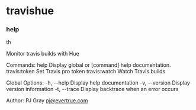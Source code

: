 
# travishue
        
### help
    
   th

  Monitor travis builds with Hue

  Commands:
    help                 Display global or [command] help documentation.
    travis:token         Set Travis pro token 
    travis:watch         Watch Travis builds

  Global Options:
    -h, --help           Display help documentation 
    -v, --version        Display version information 
    -t, --trace          Display backtrace when an error occurs 
  
  Author:
    PJ Gray <pj@evertrue.com>
